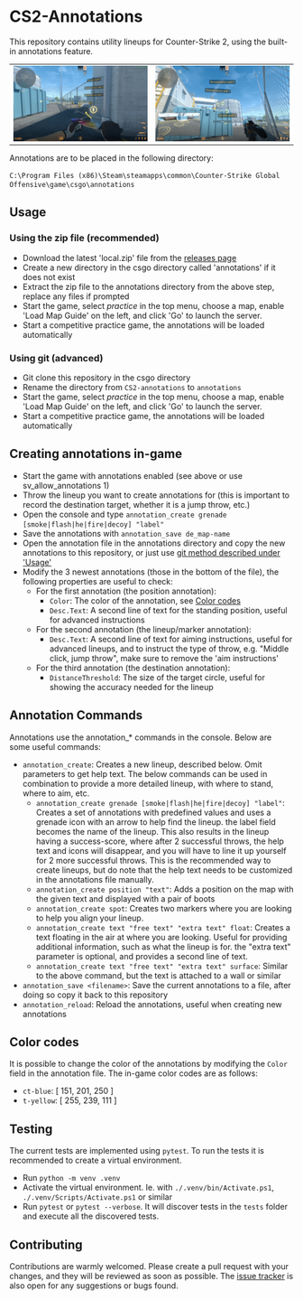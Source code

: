 ﻿# CS2-Annotations

This repository contains utility lineups for Counter-Strike 2, using the built-in annotations feature.

|                                                     |                                                |
| --------------------------------------------------- | ---------------------------------------------- |
| ![Preview standing positions](assets/positions.jpg) | ![Preview aim targets](assets/aim-targets.jpg) |

Annotations are to be placed in the following directory:

```text
C:\Program Files (x86)\Steam\steamapps\common\Counter-Strike Global Offensive\game\csgo\annotations
```

## Usage

### Using the zip file (recommended)

- Download the latest 'local.zip' file from the
  [releases page](https://github.com/ReneRebsdorf/CS2-annotations/releases)
- Create a new directory in the csgo directory called 'annotations' if it does not exist
- Extract the zip file to the annotations directory from the above step, replace any files if prompted
- Start the game, select _practice_ in the top menu, choose a map, enable 'Load Map Guide' on the left, and click 'Go'
  to launch the server.
- Start a competitive practice game, the annotations will be loaded automatically

### Using git (advanced)

- Git clone this repository in the csgo directory
- Rename the directory from `CS2-annotations` to `annotations`
- Start the game, select _practice_ in the top menu, choose a map, enable 'Load Map Guide' on the left, and click 'Go'
  to launch the server.
- Start a competitive practice game, the annotations will be loaded automatically

## Creating annotations in-game

- Start the game with annotations enabled (see above or use sv_allow_annotations 1)
- Throw the lineup you want to create annotations for (this is important to record the destination target, whether it is
  a jump throw, etc.)
- Open the console and type `annotation_create grenade [smoke|flash|he|fire|decoy] "label"`
- Save the annotations with `annotation_save de_map-name`
- Open the annotation file in the annotations directory and copy the new annotations to this repository,
  or just use [git method described under 'Usage'](#using-git-advanced)
- Modify the 3 newest annotations (those in the bottom of the file), the following properties are useful to check:
  - For the first annotation (the position annotation):
    - `Color`: The color of the annotation, see [Color codes](#color-codes)
    - `Desc.Text`: A second line of text for the standing position, useful for advanced instructions
  - For the second annotation (the lineup/marker annotation):
    - `Desc.Text`: A second line of text for aiming instructions, useful for advanced lineups, and to instruct the type
      of throw, e.g. "Middle click, jump throw", make sure to remove the 'aim instructions'
  - For the third annotation (the destination annotation):
    - `DistanceThreshold`: The size of the target circle, useful for showing the accuracy needed for the lineup

## Annotation Commands

Annotations use the annotation\_\* commands in the console. Below are some useful commands:

- `annotation_create`: Creates a new lineup, described below. Omit parameters to get help text.
  The below commands can be used in combination to provide a more detailed lineup, with where to stand, where to aim,
  etc.
  - `annotation_create grenade [smoke|flash|he|fire|decoy] "label"`: Creates a set of annotations with predefined values and uses a grenade icon with
    an arrow to help find the lineup. the label field becomes the name of the lineup. This also results in the lineup
    having a success-score, where after 2 successful throws, the help text and icons will disappear, and you will have to
    line it up yourself for 2 more successful throws. This is the recommended way to create lineups, but do note that the
    help text needs to be customized in the annotations file manually.
  - `annotation_create position "text"`: Adds a position on the map with the given text and displayed with a pair of
    boots
  - `annotation_create spot`: Creates two markers where you are looking to help you align your lineup.
  - `annotation_create text "free text" "extra text" float`: Creates a text floating in the air at where you are
    looking. Useful for providing additional information, such as what the lineup is for. the "extra text" parameter is
    optional, and provides a second line of text.
  - `annotation_create text "free text" "extra text" surface`: Similar to the above command, but the text is attached to
    a wall or similar
- `annotation_save <filename>`: Save the current annotations to a file, after doing so copy it back to this repository
- `annotation_reload`: Reload the annotations, useful when creating new annotations

## Color codes

It is possible to change the color of the annotations by modifying the `Color` field in the annotation file. The in-game
color codes are as follows:

- `ct-blue`: [ 151, 201, 250 ]
- `t-yellow`: [ 255, 239, 111 ]

## Testing

The current tests are implemented using `pytest`. To run the tests it is recommended to create a virtual environment.

- Run `python -m venv .venv`
- Activate the virtual environment. Ie. with `./.venv/bin/Activate.ps1`, `./.venv/Scripts/Activate.ps1` or similar
- Run `pytest` or `pytest --verbose`. It will discover tests in the `tests` folder and execute all the discovered tests.

## Contributing

Contributions are warmly welcomed. Please create a pull request with your changes, and they will be reviewed as soon as
possible. The [issue tracker](https://github.com/ReneRebsdorf/CS2-annotations/issues) is also open for any suggestions
or bugs found.
